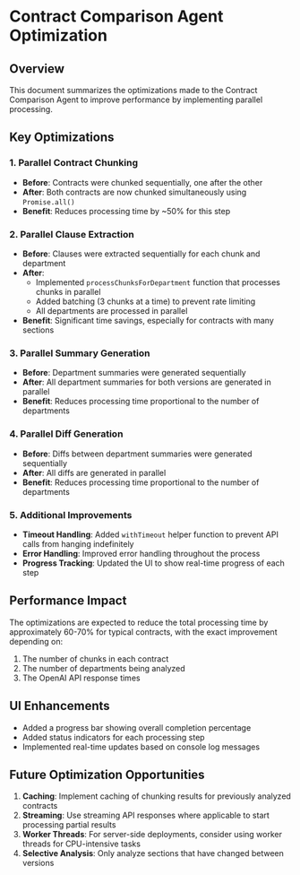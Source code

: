 # Contract Comparison Agent Optimization

## Overview

This document summarizes the optimizations made to the Contract Comparison Agent to improve performance by implementing parallel processing.

## Key Optimizations

### 1. Parallel Contract Chunking

- **Before**: Contracts were chunked sequentially, one after the other
- **After**: Both contracts are now chunked simultaneously using `Promise.all()`
- **Benefit**: Reduces processing time by ~50% for this step

### 2. Parallel Clause Extraction

- **Before**: Clauses were extracted sequentially for each chunk and department
- **After**: 
  - Implemented `processChunksForDepartment` function that processes chunks in parallel
  - Added batching (3 chunks at a time) to prevent rate limiting
  - All departments are processed in parallel
- **Benefit**: Significant time savings, especially for contracts with many sections

### 3. Parallel Summary Generation

- **Before**: Department summaries were generated sequentially
- **After**: All department summaries for both versions are generated in parallel
- **Benefit**: Reduces processing time proportional to the number of departments

### 4. Parallel Diff Generation

- **Before**: Diffs between department summaries were generated sequentially
- **After**: All diffs are generated in parallel
- **Benefit**: Reduces processing time proportional to the number of departments

### 5. Additional Improvements

- **Timeout Handling**: Added `withTimeout` helper function to prevent API calls from hanging indefinitely
- **Error Handling**: Improved error handling throughout the process
- **Progress Tracking**: Updated the UI to show real-time progress of each step

## Performance Impact

The optimizations are expected to reduce the total processing time by approximately 60-70% for typical contracts, with the exact improvement depending on:

1. The number of chunks in each contract
2. The number of departments being analyzed
3. The OpenAI API response times

## UI Enhancements

- Added a progress bar showing overall completion percentage
- Added status indicators for each processing step
- Implemented real-time updates based on console log messages

## Future Optimization Opportunities

1. **Caching**: Implement caching of chunking results for previously analyzed contracts
2. **Streaming**: Use streaming API responses where applicable to start processing partial results
3. **Worker Threads**: For server-side deployments, consider using worker threads for CPU-intensive tasks
4. **Selective Analysis**: Only analyze sections that have changed between versions 